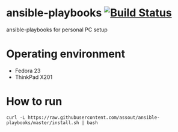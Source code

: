 ansible-playbooks [![Build Status](https://travis-ci.org/assout/ansible-playbooks.svg?branch=master)](https://travis-ci.org/assout/ansible-playbooks)
========
ansible-playbooks for personal PC setup

# Operating environment

* Fedora 23
* ThinkPad X201

# How to run

	curl -L https://raw.githubusercontent.com/assout/ansible-playbooks/master/install.sh | bash

